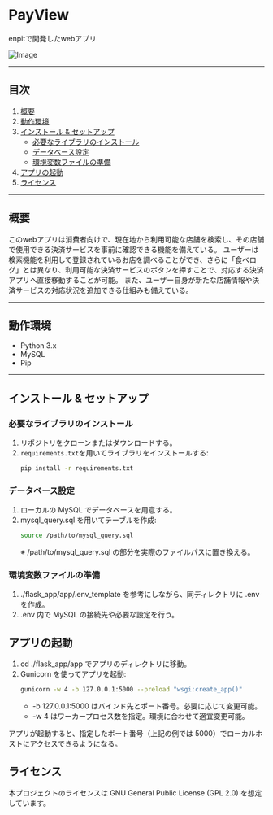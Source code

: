 # PayView

enpitで開発したwebアプリ

![Image](https://github.com/user-attachments/assets/ddf168a2-9e18-4154-8f7e-6a81f27b64e1)

---

## 目次

1. [概要](#概要)  
2. [動作環境](#動作環境)  
3. [インストール & セットアップ](#インストール--セットアップ)  
   - [必要なライブラリのインストール](#必要なライブラリのインストール)  
   - [データベース設定](#データベース設定)  
   - [環境変数ファイルの準備](#環境変数ファイルの準備)  
4. [アプリの起動](#アプリの起動)  
5. [ライセンス](#ライセンス)  

---

## 概要

このwebアプリは消費者向けで、現在地から利用可能な店舗を検索し、その店舗で使用できる決済サービスを事前に確認できる機能を備えている。 ユーザーは検索機能を利用して登録されているお店を調べることができ、さらに「食べログ」とは異なり、利用可能な決済サービスのボタンを押すことで、対応する決済アプリへ直接移動することが可能。 また、ユーザー自身が新たな店舗情報や決済サービスの対応状況を追加できる仕組みも備えている。

---

## 動作環境

- Python 3.x
- MySQL
- Pip

---

## インストール & セットアップ

### 必要なライブラリのインストール
1. リポジトリをクローンまたはダウンロードする。
2. `requirements.txt`を用いてライブラリをインストールする:
   ```bash
   pip install -r requirements.txt
   ```

### データベース設定
1. ローカルの MySQL でデータベースを用意する。
2. mysql_query.sql を用いてテーブルを作成:
   ```bash
   source /path/to/mysql_query.sql
   ```
   ※ /path/to/mysql_query.sql の部分を実際のファイルパスに置き換える。

### 環境変数ファイルの準備
1. ./flask_app/app/.env_template を参考にしながら、同ディレクトリに .env を作成。
3. .env 内で MySQL の接続先や必要な設定を行う。

## アプリの起動
1. cd ./flask_app/app でアプリのディレクトリに移動。
2. Gunicorn を使ってアプリを起動:
   ```bash
   gunicorn -w 4 -b 127.0.0.1:5000 --preload "wsgi:create_app()"
   ```
   * -b 127.0.0.1:5000 はバインド先とポート番号。必要に応じて変更可能。
   * -w 4 はワーカープロセス数を指定。環境に合わせて適宜変更可能。

アプリが起動すると、指定したポート番号（上記の例では 5000）でローカルホストにアクセスできるようになる。

## ライセンス
本プロジェクトのライセンスは GNU General Public License (GPL 2.0) を想定しています。
